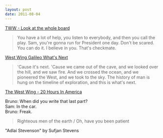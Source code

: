 ```yaml
---
layout: post
date: 2011-08-04
---
```


[TWW - Look at the whole board](https://www.youtube.com/watch?v=jMUFP3x-cno) 

>You have a lot of help, you listen to everybody, and then you call the play. Sam, you're gonna run for President one day. Don't be scared. You can do it. I believe in you. That's checkmate. 

[West Wing Galileo What's Next](https://www.youtube.com/watch?v=oHGK96-WixU)

>'Cause it's next. 'Cause we came out of the cave, and we looked over the hill, and we saw fire. And we crossed the ocean, and we pioneered the West, and we took to the sky. The history of man is hung on the timeline of exploration, and this is what's next. 

[The West Wing - 20 Hours In America](https://www.youtube.com/watch?v=hqVWqTFU5Nk)

Bruno: When did you write that last part?  
Sam: In the car.  
Bruno: Freak. 

>Righteous men of the earth / Oh, have you been patient

"Adlai Stevenson" by Sufjan Stevens
